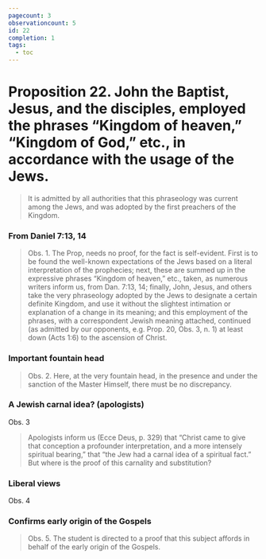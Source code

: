 ```yaml
---
pagecount: 3
observationcount: 5
id: 22
completion: 1
tags:
  - toc
---
```

# Proposition 22. John the Baptist, Jesus, and the disciples, employed the phrases “Kingdom of heaven,” “Kingdom of God,” etc., in accordance with the usage of the Jews.

>It is admitted by all authorities that this phraseology was current among the Jews, and was adopted by the first preachers of the Kingdom.
### From Daniel 7:13, 14
>Obs. 1. The Prop, needs no proof, for the fact is self-evident. First is to be found the well-known expectations of the Jews based on a literal interpretation of the prophecies; next, these are summed up in the expressive phrases “Kingdom of heaven,” etc., taken, as numerous writers inform us, from Dan. 7:13, 14; finally, John, Jesus, and others take the very phraseology adopted by the Jews to designate a certain definite Kingdom, and use it without the slightest intimation or explanation of a change in its meaning; and this employment of the phrases, with a correspondent Jewish meaning attached, continued (as admitted by our opponents, e.g. Prop. 20, Obs. 3, n. 1) at least down (Acts 1:6) to the ascension of Christ.
### Important fountain head
>Obs. 2. Here, at the very fountain head, in the presence and under the sanction of the Master Himself, there must be no discrepancy.
### A Jewish carnal idea? (apologists)
Obs. 3
>Apologists inform us (Ecce Deus, p. 329) that “Christ came to give that conception a profounder interpretation, and a more intensely spiritual bearing,” that “the Jew had a carnal idea of a spiritual fact.” But where is the proof of this carnality and substitution?

### Liberal views
Obs. 4

### Confirms early origin of the Gospels
>Obs. 5. The student is directed to a proof that this subject affords in behalf of the early origin of the Gospels.
